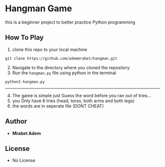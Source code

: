 # **Hangman Game**
this is a beginner project to better practice Python programming

## **How To Play**
1. clone this repo to your local machine 
```
git clone https://github.com/ademmrabet/hangman.git
```
2. Navigate to the directory where you cloned the repository
3. Run the `hangman.py` file using python in the terminal
```
python3 hangman.py
```
************************
4. The game is simple just Guess the word before you ran out of tries...
5. you Only have 6 tries (head, torso, both arms and both legs)
6. the words are in seperate file (DONT CHEAT)

## Author
- **Mrabet Adem**

## License
- No License